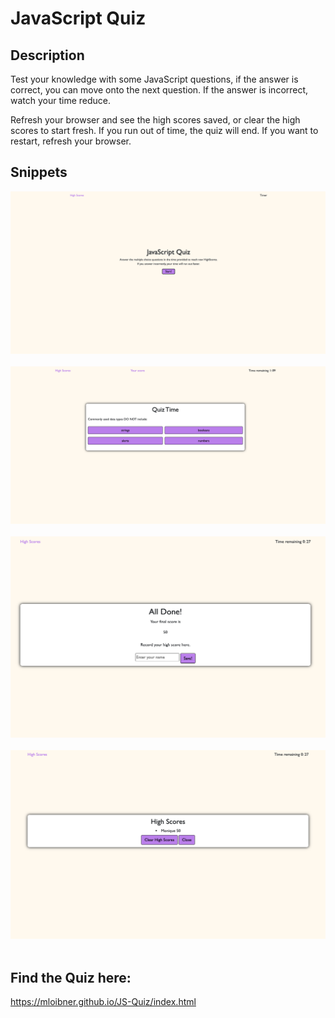 # JavaScript Quiz

## Description
Test your knowledge with some JavaScript questions, if the answer is correct, you can move onto the next question. If the answer is incorrect, watch your time reduce. 

Refresh your browser and see the high scores saved, or clear the high scores to start fresh. 
If you run out of time, the quiz will end. If you want to restart, refresh your browser. 

## Snippets

<img src="Assets/home.png">

<br>
<br>

<img src = "Assets/quiz.png">

<br>
<br>

<img src = "Assets/scorelog.png">

<br>
<br>

<img src = "Assets/highscores.png">

<br>
<br>

## Find the Quiz here:
https://mloibner.github.io/JS-Quiz/index.html
